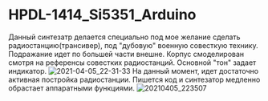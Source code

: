 # HPDL-1414_Si5351_Arduino
Данный синтезатр делается специально под мое желание сделать радиостанцию(трансивер), под "дубовую" военную совесткую технику.
Подражание идет по большей части внешне. Корпус смоделирован смотря на референсы совестких радиостанций. Основной "тон" задает индикатор.
![2021-04-05_22-31-33](https://user-images.githubusercontent.com/81977188/113592204-0d0dcd80-965f-11eb-9c5b-6b78d420893b.png)
На данный момент, идет достаточно активная постройка радиостанции. Пишется код и синтезатор медленно обрастает аппаратными функциями. 
![20210405_223507](https://user-images.githubusercontent.com/81977188/113593097-34b16580-9660-11eb-8fb3-f923808c64b2.jpg)


